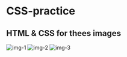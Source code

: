 # CSS-practice

## HTML & CSS for thees images
![img-1](https://user-images.githubusercontent.com/126164250/222538081-a3c7706a-6336-4160-a13f-7ebce3887ea0.png)
![img-2](https://user-images.githubusercontent.com/126164250/222538087-8ec464f7-73ae-40e5-839b-322bf8a44811.png)
![img-3](https://user-images.githubusercontent.com/126164250/222538089-5c9f2016-0206-44f8-a244-0f7abe921cca.png)
